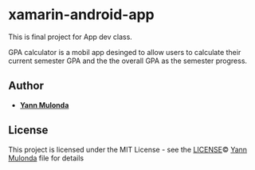 # xamarin-android-app
This is final project for App dev class. 

GPA calculator is a mobil app desinged to allow users to calculate their current semester GPA and the the overall GPA as the semester progress.
## Author

* **[Yann Mulonda](https://github.com/YannMjl)**

## License

This project is licensed under the MIT License - see the [LICENSE](LICENSE)© [Yann Mulonda](https://github.com/YannMjl) file for details
